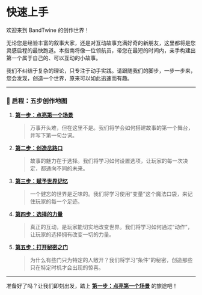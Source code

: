 <!-- 
    页面标题建议: 快速上手
    或者: 故事的第一个脚印
-->

# 快速上手

欢迎来到 BandTwine 的创作世界！

无论您是经验丰富的叙事大家，还是对互动故事充满好奇的新朋友，这里都将是您灵感启程的最快跑道。本指南将像一位领航员，带您在最短的时间内，亲手构建出第一个属于自己的、可以互动的小故事。

我们不纠结于复杂的理论，只专注于动手实践。请跟随我们的脚步，一步一步来，您会发现，创造一个世界，原来可以如此迅速而有趣。

---

### 🚀 启程：五步创作地图

1.  **[第一步：点亮第一个场景](/1-your-first-scene)**
    > 万事开头难，但在这里不是。我们将学会如何搭建故事的第一个舞台，并写下第一句台词。

2.  **[第二步：创造岔路口](/2-adding-choices)**
    > 故事的魅力在于选择。我们将学习如何设置选项，让玩家的每一次决定，都通向不同的未来。

3.  **[第三步：赋予世界记忆](/3-using-variables)**
    > 一个健忘的世界是乏味的。我们将学习使用“变量”这个魔法口袋，来记住玩家的每一个足迹。

4.  **[第四步：选择的力量](/4-changing-the-story)**
    > 真正的互动，是玩家能切实地改变世界。我们将学习如何通过“动作”，让玩家的选择拥有改变一切的力量。

5.  **[第五步：打开秘密之门](/5-creating-conditional-logic)**
    > 为什么有些门只为特定的人敞开？我们将学习“条件”的秘密，创造那些只在特定时机才会出现的惊喜。

---

准备好了吗？让我们即刻出发，踏上 **[第一步：点亮第一个场景](/1-your-first-scene)** 的旅途吧！
